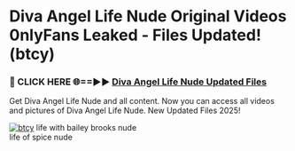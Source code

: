 # Diva Angel Life Nude Original Videos 0nlyFans Leaked - Files Updated! (btcy)

<h3>🔴 CLICK HERE 🌐==►► <a href="https://tinyurl.com/52m3yx9h" rel="nofollow">Diva Angel Life Nude Updated Files</a></h3>

Get Diva Angel Life Nude and all content. Now you can access all videos and pictures of Diva Angel Life Nude. New Updated Files 2025!

[![btcy](https://i.imgur.com/TnHtlc8.gif)](https://tinyurl.com/52m3yx9h)
life with bailey brooks nude<br>
life of spice nude